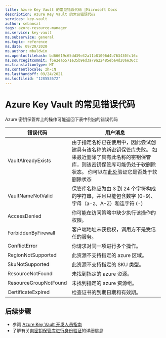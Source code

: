 ```yaml
---
title: Azure Key Vault 的常见错误代码 |Microsoft Docs
description: Azure Key Vault 的常见错误代码
services: key-vault
author: sebansal
tags: azure-resource-manager
ms.service: key-vault
ms.subservice: general
ms.topic: reference
ms.date: 09/29/2020
ms.author: mbaldwin
ms.openlocfilehash: bd66619c65dd39e32a11b81096d4b763430fc16c
ms.sourcegitcommit: f6e2ea5571e35b9ed3a79a22485eba4d20ae36cc
ms.translationtype: HT
ms.contentlocale: zh-CN
ms.lasthandoff: 09/24/2021
ms.locfileid: "128553672"
---
```

# <a name="common-error-codes-for-azure-key-vault"></a>Azure Key Vault 的常见错误代码

Azure 密钥保管库上的操作可能返回下表中列出的错误代码

| 错误代码 | 用户消息 |
|--|--|
| VaultAlreadyExists |  由于指定名称已在使用中，因此尝试创建具有该名称的新密钥保管库失败。 如果最近删除了具有此名称的密钥保管库，则该密钥保管库可能仍处于软删除状态。 你可以在[此处](./key-vault-recovery.md?tabs=azure-portal#list-recover-or-purge-a-soft-deleted-key-vault)验证它是否处于软删除状态 |
| VaultNameNotValid |  保管库名称应为由 3 到 24 个字符构成的字符串，并且只能包含数字 (0-9)、字母（a-z、A-Z）和连字符 (-) |
| AccessDenied |  你可能在访问策略中缺少执行该操作的权限。 |
| ForbiddenByFirewall |  客户端地址未获授权，调用方不是受信任的服务。 |
| ConflictError |  你请求对同一项进行多个操作。  |
| RegionNotSupported |  此资源不支持指定的 azure 区域。 |
| SkuNotSupported |  此资源不支持指定的 SKU 类型。 |
| ResourceNotFound |  未找到指定的 azure 资源。 |
| ResourceGroupNotFound | 未找到指定的 azure 资源组。 |
| CertificateExpired |  检查证书的到期日期和有效期。 |


## <a name="next-steps"></a>后续步骤

- 参阅 [Azure Key Vault 开发人员指南](developers-guide.md)
- 了解有关[向密钥保管库进行身份验证](authentication.md)的详细信息
